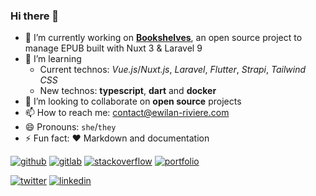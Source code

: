 ### Hi there 👋

- 🔭 I’m currently working on [**Bookshelves**](https://github.com/bookshelves-project), an open source project to manage EPUB built with Nuxt 3 & Laravel 9
- 🌱 I’m learning
  - Current technos: *Vue.js*/*Nuxt.js*, *Laravel*, *Flutter*, *Strapi*, *Tailwind CSS*
  - New technos: **typescript**, **dart** and **docker**
- 👯 I’m looking to collaborate on **open source** projects
- 📫 How to reach me: [contact@ewilan-riviere.com](mailto:contact@ewilan-riviere.com)
- 😄 Pronouns: `she`/`they`
- ⚡ Fun fact: ❤️ Markdown and documentation

[![github](https://img.shields.io/static/v1?label=&message=GitHub&color=181717&style=flat-square&logo=github&logoColor=ffffff)](https://github.com/ewilan-riviere)
[![gitlab](https://img.shields.io/static/v1?label=&message=GitLab&color=000000&style=flat-square&logo=gitlab&logoColor=FCA121)](https://gitlab.com/ewilan-riviere)
[![stackoverflow](https://img.shields.io/static/v1?label=&message=Stackoverflow&color=000000&style=flat-square&logo=stackoverflow&logoColor=F58025)](https://stackoverflow.com/users/story/11008206)
[![portfolio](https://img.shields.io/static/v1?label=&message=Portfolio&color=632ebe&style=flat-square&logo=nuxt.js&logoColor=ffffff)](https://ewilan-riviere.com/)

[![twitter](https://img.shields.io/static/v1?label=&message=Twitter&color=1DA1F2&style=flat-square&logo=twitter&logoColor=ffffff)](https://twitter.com/ewilanriviere)
[![linkedin](https://img.shields.io/static/v1?label=&message=LinkedIn&color=0A66C2&style=flat-square&logo=linkedin&logoColor=ffffff)](
https://www.linkedin.com/in/ewilan-riviere/)
